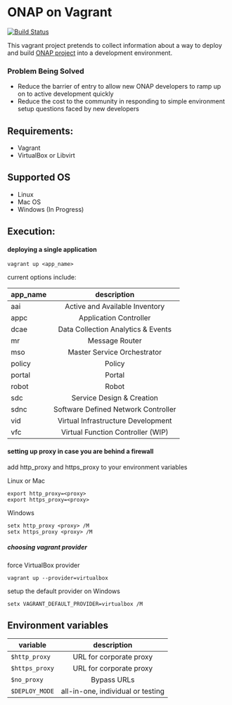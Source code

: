 # ONAP on Vagrant

[![Build Status](https://api.travis-ci.org/electrocucaracha/vagrant-onap.svg?branch=master)](https://api.travis-ci.org/electrocucaracha/vagrant-onap)

This vagrant project pretends to collect information about a way to deploy
and build [ONAP project](https://www.onap.org/) into a development environment.

### Problem Being Solved

+ Reduce the barrier of entry to allow new ONAP developers to ramp up on to
active development quickly
+ Reduce the cost to the community in responding to simple environment setup
questions faced by new developers

## Requirements:

* Vagrant
* VirtualBox or Libvirt

## Supported OS

* Linux 
* Mac OS
* Windows (In Progress)

## Execution:

#### deploying a single application

    vagrant up <app_name>

current options include:

| app_name  | description                         |
| ----------|:-----------------------------------:|
| aai       | Active and Available Inventory      |
| appc      | Application Controller              |
| dcae      | Data Collection Analytics & Events  |
| mr        | Message Router                      |
| mso       | Master Service Orchestrator         |
| policy    | Policy                              |
| portal    | Portal                              |
| robot     | Robot                               |
| sdc       | Service Design & Creation           |
| sdnc      | Software Defined Network Controller |
| vid       | Virtual Infrastructure Development  |
| vfc       | Virtual Function Controller (WIP)   |

#### setting up proxy in case you are behind a firewall

add http_proxy and https_proxy to your environment variables

Linux or Mac

    export http_proxy=<proxy>
    export https_proxy=<proxy>

Windows

    setx http_proxy <proxy> /M
    setx https_proxy <proxy> /M

##### choosing vagrant provider
force VirtualBox provider

    vagrant up --provider=virtualbox

setup the default provider on Windows

    setx VAGRANT_DEFAULT_PROVIDER=virtualbox /M

## Environment variables

| variable       |    description                    |
| ---------------|:---------------------------------:|
|``$http_proxy`` |  URL for corporate proxy          |
|``$https_proxy``|  URL for corporate proxy          |
|``$no_proxy``   |  Bypass URLs                      |
|``$DEPLOY_MODE``|  all-in-one, individual or testing|
